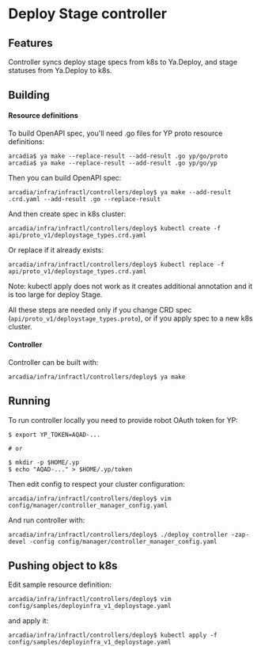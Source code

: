 Deploy Stage controller
=======================

Features
--------

Controller syncs deploy stage specs from k8s to Ya.Deploy,
and stage statuses from Ya.Deploy to k8s.

Building
--------

#### Resource definitions

To build OpenAPI spec, you'll need .go files for YP proto resource definitions:

    arcadia$ ya make --replace-result --add-result .go yp/go/proto
    arcadia$ ya make --replace-result --add-result .go yp/go/yp

Then you can build OpenAPI spec:

    arcadia/infra/infractl/controllers/deploy$ ya make --add-result .crd.yaml --add-result .go --replace-result 

And then create spec in k8s cluster:

    arcadia/infra/infractl/controllers/deploy$ kubectl create -f api/proto_v1/deploystage_types.crd.yaml

Or replace if it already exists:

    arcadia/infra/infractl/controllers/deploy$ kubectl replace -f api/proto_v1/deploystage_types.crd.yaml

Note: kubectl apply does not work as it creates additional annotation and it is too large for deploy Stage.

All these steps are needed only if you change CRD spec (`api/proto_v1/deploystage_types.proto`),
or if you apply spec to a new k8s cluster.

#### Controller

Controller can be built with:

    arcadia/infra/infractl/controllers/deploy$ ya make 

Running
-------

To run controller locally you need to provide robot OAuth token for YP:

    $ export YP_TOKEN=AQAD-...

    # or

    $ mkdir -p $HOME/.yp
    $ echo "AQAD-..." > $HOME/.yp/token

Then edit config to respect your cluster configuration:

    arcadia/infra/infractl/controllers/deploy$ vim config/manager/controller_manager_config.yaml

And run controller with:

    arcadia/infra/infractl/controllers/deploy$ ./deploy_controller -zap-devel -config config/manager/controller_manager_config.yaml

Pushing object to k8s
---------------------

Edit sample resource definition:

    arcadia/infra/infractl/controllers/deploy$ vim config/samples/deployinfra_v1_deploystage.yaml

and apply it:

    arcadia/infra/infractl/controllers/deploy$ kubectl apply -f config/samples/deployinfra_v1_deploystage.yaml
